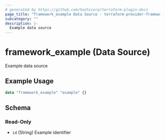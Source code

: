 ```yaml
---
# generated by https://github.com/hashicorp/terraform-plugin-docs
page_title: "framework_example Data Source - terraform-provider-framework"
subcategory: ""
description: |-
  Example data source
---
```


# framework_example (Data Source)

Example data source

## Example Usage

```terraform
data "framework_example" "example" {}
```

<!-- schema generated by tfplugindocs -->
## Schema

### Read-Only

- `id` (String) Example identifier


